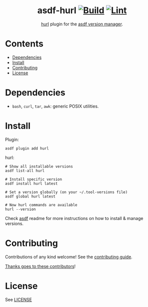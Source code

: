 <div align="center">

# asdf-hurl [![Build](https://github.com/raimon49/asdf-hurl/actions/workflows/build.yml/badge.svg)](https://github.com/raimon49/asdf-hurl/actions/workflows/build.yml) [![Lint](https://github.com/raimon49/asdf-hurl/actions/workflows/lint.yml/badge.svg)](https://github.com/raimon49/asdf-hurl/actions/workflows/lint.yml)


[hurl](https://hurl.dev/) plugin for the [asdf version manager](https://asdf-vm.com).

</div>

# Contents

- [Dependencies](#dependencies)
- [Install](#install)
- [Contributing](#contributing)
- [License](#license)

# Dependencies

- `bash`, `curl`, `tar`, `awk`: generic POSIX utilities.

# Install

Plugin:

```shell
asdf plugin add hurl
```

hurl:

```shell
# Show all installable versions
asdf list-all hurl

# Install specific version
asdf install hurl latest

# Set a version globally (on your ~/.tool-versions file)
asdf global hurl latest

# Now hurl commands are available
hurl --version
```

Check [asdf](https://github.com/asdf-vm/asdf) readme for more instructions on how to
install & manage versions.

# Contributing

Contributions of any kind welcome! See the [contributing guide](contributing.md).

[Thanks goes to these contributors](https://github.com/raimon49/asdf-hurl/graphs/contributors)!

# License

See [LICENSE](LICENSE)
